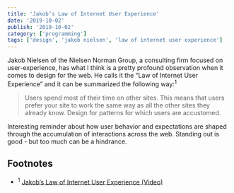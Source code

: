 ```yaml
---
title: 'Jakob’s Law of Internet User Experience'
date: '2019-10-02'
publish: '2019-10-02'
category: ['programming']
tags: ['design', 'jakob nielsen', 'law of internet user experience']
---
```


Jakob Nielsen of the Nielsen Norman Group, a consulting firm focused on user-experience, has what I think is a pretty profound observation when it comes to design for the web. He calls it the “Law of Internet User Experience” and it can be summarized the following way:<sup>1</sup>

> Users spend most of their time on other sites. This means that users prefer your site to work the same way as all the other sites they already know. Design for patterns for which users are accustomed.

Interesting reminder about how user behavior and expectations are shaped through the accumulation of interactions across the web. Standing out is good - but too much can be a hindrance.

## Footnotes

-   <sup>1</sup> [Jakob’s Law of Internet User Experience (Video)](https://www.nngroup.com/videos/jakobs-law-internet-ux/)
